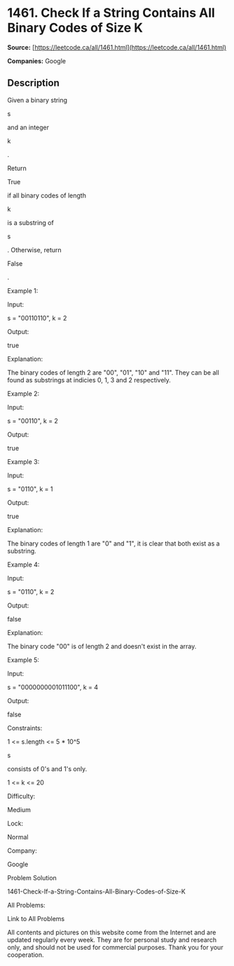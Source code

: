# 1461. Check If a String Contains All Binary Codes of Size K

**Source:** [https://leetcode.ca/all/1461.html](https://leetcode.ca/all/1461.html)

**Companies:** Google

## Description

Given a binary string

s

and an integer

k

.

Return

True

if all binary codes of length

k

is a substring of

s

. Otherwise, return

False

.

Example 1:

Input:

s = "00110110", k = 2

Output:

true

Explanation:

The binary codes of length 2 are "00", "01", "10" and "11". They can be all found as substrings at indicies 0, 1, 3 and 2 respectively.

Example 2:

Input:

s = "00110", k = 2

Output:

true

Example 3:

Input:

s = "0110", k = 1

Output:

true

Explanation:

The binary codes of length 1 are "0" and "1", it is clear that both exist as a substring.

Example 4:

Input:

s = "0110", k = 2

Output:

false

Explanation:

The binary code "00" is of length 2 and doesn't exist in the array.

Example 5:

Input:

s = "0000000001011100", k = 4

Output:

false

Constraints:

1 <= s.length <= 5 * 10^5

s

consists of 0's and 1's only.

1 <= k <= 20

Difficulty:

Medium

Lock:

Normal

Company:

Google

Problem Solution

1461-Check-If-a-String-Contains-All-Binary-Codes-of-Size-K

All Problems:

Link to All Problems

All contents and pictures on this website come from the Internet and are updated regularly every week. They are for personal study and research only, and should not be used for commercial purposes. Thank you for your cooperation.

